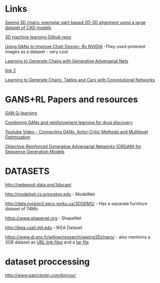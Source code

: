 # Links
[Seeing 3D chairs: exemplar part-based 2D-3D alignment using a large dataset of CAD models](https://github.com/mathieuaubry/seeing3Dchairs)

[3D machine learning Github repo](https://github.com/timzhang642/3D-Machine-Learning)

[Using GANs to Improve Chair Design- By NVIDIA](https://news.developer.nvidia.com/using-gans-to-improve-chair-design/)
-They used pinterest images as a dataset - very cool

[Learning to Generate Chairs with Generative Adversarial Nets](https://arxiv.org/abs/1705.10413)

 [link 2](https://www.sciencedirect.com/science/article/pii/S187705091831559X)

[Learning to Generate Chairs, Tables and Cars
with Convolutional Networks](https://arxiv.org/pdf/1411.5928.pdf)

# GANS+RL Papers and resources

[GAN Q-learning](https://arxiv.org/abs/1805.04874)

[Combining GANs and reinforcement learning for drug discovery](https://www.eurekalert.org/pub_releases/2018-05/imi-cga050918.php)

[Youtube Video - Connecting GANs, Actor-Critic Methods and Multilevel Optimization](https://www.youtube.com/watch?v=1zQDCkqj3Tc)

  [Objective-Reinforced Generative Adversarial Networks (ORGAN) for Sequence Generation Models](https://arxiv.org/abs/1705.10843)



# DATASETS

http://redwood-data.org/3dscan/

http://modelnet.cs.princeton.edu - ModelNet

http://data.nvision2.eecs.yorku.ca/3DGEMS/ - Has a separate furniture dataset of 74Mb

https://www.shapenet.org - ShapeNet

http://ikea.csail.mit.edu - IKEA Dataset

https://www.di.ens.fr/willow/research/seeing3Dchairs/ - also mentions a 3GB dataset as [URL link files](https://www.di.ens.fr/willow/research/seeing3Dchairs/data/models_urls.txt)  and a [tar file](https://www.di.ens.fr/willow/research/seeing3Dchairs/data/rendered_chairs.tar)

# dataset proccessing 

http://www.patrickmin.com/binvox/
